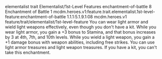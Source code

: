 <ability>
  <metadata>
    <class>elementalist</class>
    <feature_type>trait</feature_type>
    <file_dpath>Elementalist/1st-Level Features</file_dpath>
    <item_id>enchantment-of-battle</item_id>
    <item_index>8</item_index>
    <item_name>Enchantment of Battle</item_name>
    <level>1</level>
    <scc>mcdm.heroes.v1:feature.trait.elementalist.1st-level-feature:enchantment-of-battle</scc>
    <scdc>1.1.1:5.1.9.1:08</scdc>
    <source>mcdm.heroes.v1</source>
    <type>feature/trait/elementalist/1st-level-feature</type>
  </metadata>
  <effects>
    <effect type="mundane">You can wear light armor and wield light weapons effectively, even though you don&apos;t have a kit. While you wear light armor, you gain a +3 bonus to Stamina, and that bonus increases by 3 at 4th, 7th, and 10th levels. While you wield a light weapon, you gain a +1 damage bonus with weapon abilities, including free strikes. You can use light armor treasures and light weapon treasures.
If you have a kit, you can&apos;t take this enchantment.</effect>
  </effects>
</ability>
